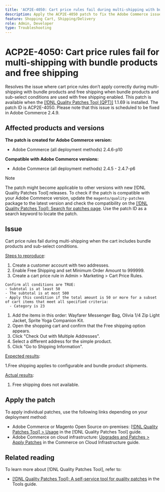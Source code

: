 ```yaml
---
title: 'ACP2E-4050: Cart price rules fail during multi-shipping with bundle products and free shipping'
description: Apply the ACP2E-4050 patch to fix the Adobe Commerce issue where The system does not apply Free Shipping when using Multiple Addresses checkout with specific cart rule conditions and products with specific prices.
feature: Shopping Cart, Shipping/Delivery
role: Admin, Developer
type: Troubleshooting 
---
```


# ACP2E-4050: Cart price rules fail for multi-shipping with bundle products and free shipping

Resolves the issue where cart price rules don’t apply correctly during multi-shipping with bundle products and free shipping when bundle products and sub-select conditions are used with free shipping enabled. This patch is available when the [[!DNL Quality Patches Tool (QPT)]](/help/tools/quality-patches-tool/quality-patches-tool-to-self-serve-quality-patches.md) 1.1.69 is installed. The patch ID is ACP2E-4050. Please note that this issue is scheduled to be fixed in Adobe Commerce 2.4.9.

## Affected products and versions

**The patch is created for Adobe Commerce version:**

* Adobe Commerce (all deployment methods) 2.4.6-p10

**Compatible with Adobe Commerce versions:**

* Adobe Commerce (all deployment methods) 2.4.5 - 2.4.7-p6

>[!NOTE]
>
>The patch might become applicable to other versions with new [!DNL Quality Patches Tool] releases. To check if the patch is compatible with your Adobe Commerce version, update the `magento/quality-patches` package to the latest version and check the compatibility on the [[!DNL Quality Patches Tool]: Search for patches page](https://experienceleague.adobe.com/tools/commerce-quality-patches/index.html). Use the patch ID as a search keyword to locate the patch.

## Issue

Cart price rules fail during multi-shipping when the cart includes bundle products and sub-select conditions.

<u>Steps to reproduce</u>:

1. Create a customer account with two addresses.
1. Enable Free Shipping and set Minimum Order Amount to 999999.
1. Create a cart price rule in Admin > Marketing > Cart Price Rules.

```
Confirm all conditions are TRUE:
- Subtotal is at least 50
- The subtotal is at most 500
- Apply this condition if the total amount is 50 or more for a subset of cart items that meet all specified criteria:
  - Category is 23
```

1. Add the items in this order: Wayfarer Messenger Bag, Olivia 1/4 Zip Light Jacket, Sprite Yoga Companion Kit.
1. Open the shopping cart and confirm that the Free shipping option appears.
1. Click "Check Out with Multiple Addresses".
1. Select a different address for the simple product.
1. Click "Go to Shipping Information".

<u>Expected results</u>:

1.Free shipping applies to configurable and bundle product shipments.

<u>Actual results</u>:

1. Free shipping does not available.

## Apply the patch

To apply individual patches, use the following links depending on your deployment method:

* Adobe Commerce or Magento Open Source on-premises: [[!DNL Quality Patches Tool] > Usage](/help/tools/quality-patches-tool/usage.md) in the [!DNL Quality Patches Tool] guide.
* Adobe Commerce on cloud infrastructure: [Upgrades and Patches > Apply Patches](https://experienceleague.adobe.com/docs/commerce-cloud-service/user-guide/develop/upgrade/apply-patches.html) in the Commerce on Cloud Infrastructure guide.

## Related reading

To learn more about [!DNL Quality Patches Tool], refer to:

* [[!DNL Quality Patches Tool]: A self-service tool for quality patches](/help/tools/quality-patches-tool/quality-patches-tool-to-self-serve-quality-patches.md) in the Tools guide.
